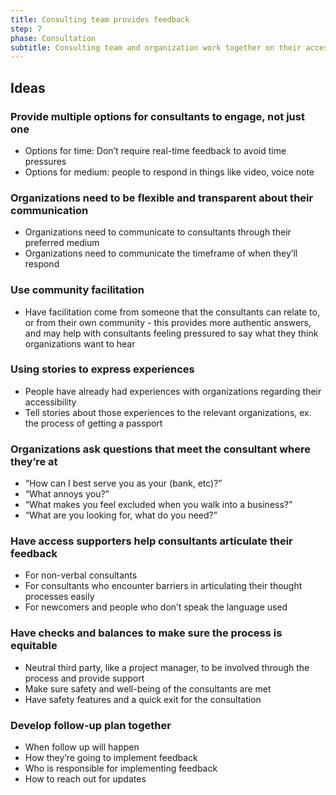 ```yaml
---
title: Consulting team provides feedback
step: 7
phase: Consultation
subtitle: Consulting team and organization work together on their accessibility plan.
---
```

## Ideas

### Provide multiple options for consultants to engage, not just one

* Options for time: Don’t require real-time feedback to avoid time pressures
* Options for medium: people to respond in things like video, voice note

### Organizations need to be flexible and transparent about their communication

* Organizations need to communicate to consultants through their preferred medium
* Organizations need to communicate the timeframe of when they’ll respond

### Use community facilitation

* Have facilitation come from someone that the consultants can relate to, or from their own community - this provides more authentic answers, and may help with consultants feeling pressured to say what they think organizations want to hear

### Using stories to express experiences

* People have already had experiences with organizations regarding their accessibility
* Tell stories about those experiences to the relevant organizations, ex. the process of getting a passport

### Organizations ask questions that meet the consultant where they’re at

* “How can I best serve you as your (bank, etc)?”
* “What annoys you?”
* “What makes you feel excluded when you walk into a business?”
* “What are you looking for, what do you need?”

### Have access supporters help consultants articulate their feedback

* For non-verbal consultants
* For consultants who encounter barriers in articulating their thought processes easily
* For newcomers and people who don’t speak the language used

### Have checks and balances to make sure the process is equitable

* Neutral third party, like a project manager, to be involved through the process and provide support
* Make sure safety and well-being of the consultants are met
* Have safety features and a quick exit for the consultation

### Develop follow-up plan together

* When follow up will happen
* How they’re going to implement feedback
* Who is responsible for implementing feedback
* How to reach out for updates
